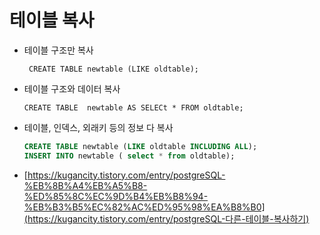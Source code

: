 # 테이블 복사

- 테이블 구조만 복사

  ` CREATE TABLE newtable (LIKE oldtable);`

- 테이블 구조와 데이터 복사

  `CREATE TABLE  newtable AS SELECt * FROM oldtable;`

- 테이블, 인덱스, 외래키 등의 정보 다 복사

  ``` sql
  CREATE TABLE newtable (LIKE oldtable INCLUDING ALL);
  INSERT INTO newtable ( select * from oldtable); 
  ```
  





- [https://kugancity.tistory.com/entry/postgreSQL-%EB%8B%A4%EB%A5%B8-%ED%85%8C%EC%9D%B4%EB%B8%94-%EB%B3%B5%EC%82%AC%ED%95%98%EA%B8%B0](https://kugancity.tistory.com/entry/postgreSQL-다른-테이블-복사하기)

